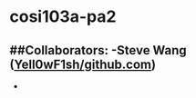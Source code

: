 # cosi103a-pa2
 
##Collaborators:
 -Steve Wang ([Yell0wF1sh/github.com](https://github.com/Yell0wF1sh))
 -
 -

